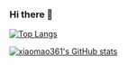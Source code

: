 ### Hi there 👋

[![Top Langs](https://github-readme-stats.vercel.app/api/top-langs/?username=xiaomao361)](https://github.com/xiaomao361/github-readme-stats)

[![xiaomao361's GitHub stats](https://github-readme-stats.vercel.app/api?username=xiaomao361)](https://github.com/xiaomao361/github-readme-stats)

<!--
**xiaomao361/xiaomao361** is a ✨ _special_ ✨ repository because its `README.md` (this file) appears on your GitHub profile.

Here are some ideas to get you started:

- 🔭 I’m currently working on ...
- 🌱 I’m currently learning ...
- 👯 I’m looking to collaborate on ...
- 🤔 I’m looking for help with ...
- 💬 Ask me about ...
- 📫 How to reach me: ...
- 😄 Pronouns: ...
- ⚡ Fun fact: ...
-->